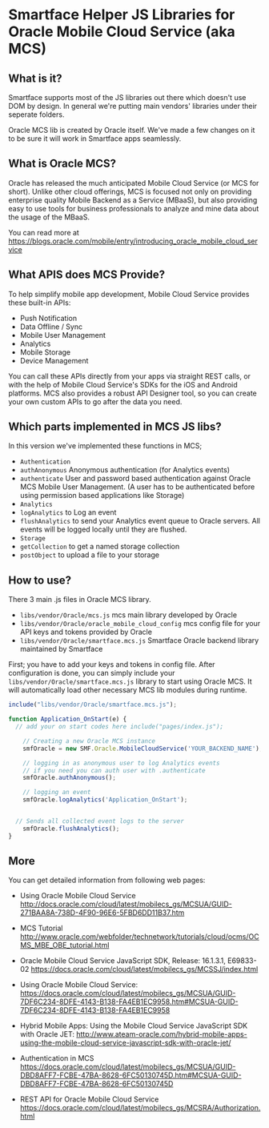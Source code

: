 # Smartface Helper JS Libraries for Oracle Mobile Cloud Service (aka MCS)

## What is it?

Smartface supports most of the JS libraries out there which doesn't use DOM by design.
In general we're putting main vendors' libraries under their seperate folders.

Oracle MCS lib is created by Oracle itself. We've made a few changes on it to be sure it will work in Smartface apps seamlessly.

## What is Oracle MCS?

Oracle has released the much anticipated Mobile Cloud Service (or MCS for short). Unlike other cloud offerings, MCS is focused not only on providing enterprise quality Mobile Backend as a Service (MBaaS), but also providing easy to use tools for business professionals to analyze and mine data about the usage of the MBaaS.

You can read more at https://blogs.oracle.com/mobile/entry/introducing_oracle_mobile_cloud_service

## What APIS does MCS Provide?

To help simplify mobile app development, Mobile Cloud Service provides these built-in APIs:

* Push Notification
* Data Offline / Sync
* Mobile User Management
* Analytics
* Mobile Storage
* Device Management

You can call these APIs directly from your apps via straight REST calls, or with the help of Mobile Cloud Service's SDKs for the iOS and Android platforms. MCS also provides a robust API Designer tool, so you can create your own custom APIs to go after the data you need.

## Which parts implemented in MCS JS libs?

In this version we've implemented these functions in MCS;

* `Authentication`
 * `authAnonymous` Anonymous authentication (for Analytics events)
 * `authenticate` User and password based authentication against Oracle MCS Mobile User Management. (A user has to be authenticated before using permission based applications like Storage)
* `Analytics`
 * `logAnalytics` to Log an event
 * `flushAnalytics` to send your Analytics event queue to Oracle servers. All events will be logged locally until they are flushed.
* `Storage`
 * `getCollection` to get a named storage collection
 * `postObject` to upload a file to your storage

## How to use?

There 3 main .js files in Oracle MCS library.
* `libs/vendor/Oracle/mcs.js` mcs main library developed by Oracle
* `libs/vendor/Oracle/oracle_mobile_cloud_config` mcs config file for your API keys and tokens provided by Oracle
* `libs/vendor/Oracle/smartface.mcs.js` Smartface Oracle backend library maintained by Smartface

First; you have to add your keys and tokens in config file. After configuration is done, you can simply include your `libs/vendor/Oracle/smartface.mcs.js` library to start using Oracle MCS. It will automatically load other necessary MCS lib modules during runtime.

```javascript
include("libs/vendor/Oracle/smartface.mcs.js");

function Application_OnStart(e) {
  // add your on start codes here include("pages/index.js");

	// Creating a new Oracle MCS instance
	smfOracle = new SMF.Oracle.MobileCloudService('YOUR_BACKEND_NAME');

	// logging in as anonymous user to log Analytics events
	// if you need you can auth user with .authenticate
	smfOracle.authAnonymous();

	// logging an event
	smfOracle.logAnalytics('Application_OnStart');


  // Sends all collected event logs to the server
	smfOracle.flushAnalytics();
}
```

## More
You can get detailed information from following web pages:

* Using Oracle Mobile Cloud Service
http://docs.oracle.com/cloud/latest/mobilecs_gs/MCSUA/GUID-271BAA8A-738D-4F90-96E6-5FBD6DD11B37.htm

* MCS Tutorial
http://www.oracle.com/webfolder/technetwork/tutorials/cloud/ocms/OCMS_MBE_OBE_tutorial.html

* Oracle Mobile Cloud Service JavaScript SDK, Release: 16.1.3.1, E69833-02
https://docs.oracle.com/cloud/latest/mobilecs_gs/MCSSJ/index.html

* Using Oracle Mobile Cloud Service:
https://docs.oracle.com/cloud/latest/mobilecs_gs/MCSUA/GUID-7DF6C234-8DFE-4143-B138-FA4EB1EC9958.htm#MCSUA-GUID-7DF6C234-8DFE-4143-B138-FA4EB1EC9958

* Hybrid Mobile Apps: Using the Mobile Cloud Service JavaScript SDK with Oracle JET:
http://www.ateam-oracle.com/hybrid-mobile-apps-using-the-mobile-cloud-service-javascript-sdk-with-oracle-jet/

* Authentication in MCS
https://docs.oracle.com/cloud/latest/mobilecs_gs/MCSUA/GUID-DBD8AFF7-FCBE-47BA-8628-6FC50130745D.htm#MCSUA-GUID-DBD8AFF7-FCBE-47BA-8628-6FC50130745D

* REST API for Oracle Mobile Cloud Service
https://docs.oracle.com/cloud/latest/mobilecs_gs/MCSRA/Authorization.html
